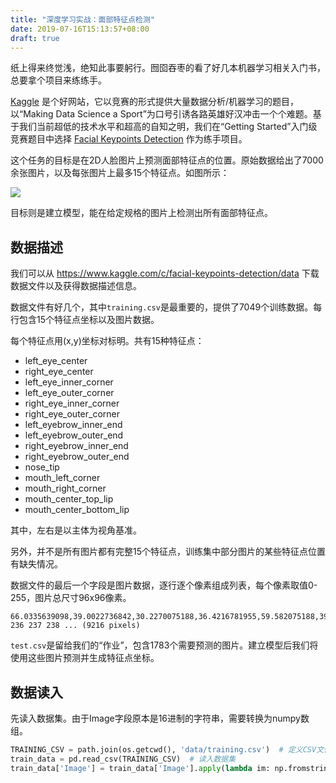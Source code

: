 ```yaml
---
title: "深度学习实战：面部特征点检测"
date: 2019-07-16T15:13:57+08:00
draft: true
---
```


纸上得来终觉浅，绝知此事要躬行。囫囵吞枣的看了好几本机器学习相关入门书，总要拿个项目来练练手。

[Kaggle](https://www.kaggle.com/) 是个好网站，它以竞赛的形式提供大量数据分析/机器学习的题目，以“Making Data Science a Sport”为口号引诱各路英雄好汉冲击一个个难题。基于我们当前超低的技术水平和超高的自知之明，我们在“Getting Started”入门级竞赛题目中选择 [Facial Keypoints Detection](https://www.kaggle.com/c/facial-keypoints-detection) 作为练手项目。

这个任务的目标是在2D人脸图片上预测面部特征点的位置。原始数据给出了7000余张图片，以及每张图片上最多15个特征点。如图所示：

![](https://fg-public-1252239724.file.myqcloud.com/blog/0.png)

目标则是建立模型，能在给定规格的图片上检测出所有面部特征点。

## 数据描述

我们可以从 https://www.kaggle.com/c/facial-keypoints-detection/data 下载数据文件以及获得数据描述信息。

数据文件有好几个，其中`training.csv`是最重要的，提供了7049个训练数据。每行包含15个特征点坐标以及图片数据。

每个特征点用(x,y)坐标对标明。共有15种特征点：

- left_eye_center
- right_eye_center
- left_eye_inner_corner
- left_eye_outer_corner
- right_eye_inner_corner
- right_eye_outer_corner
- left_eyebrow_inner_end
- left_eyebrow_outer_end
- right_eyebrow_inner_end
- right_eyebrow_outer_end
- nose_tip
- mouth_left_corner
- mouth_right_corner
- mouth_center_top_lip
- mouth_center_bottom_lip

其中，左右是以主体为视角基准。

另外，并不是所有图片都有完整15个特征点，训练集中部分图片的某些特征点位置有缺失情况。

数据文件的最后一个字段是图片数据，逐行逐个像素组成列表，每个像素取值0-255，图片总尺寸96x96像素。

```
66.0335639098,39.0022736842,30.2270075188,36.4216781955,59.582075188,39.6474225564,73.1303458647,39.9699969925,36.3565714286,37.3894015038,23.4528721805,37.3894015038,56.9532631579,29.0336481203,80.2271278195,32.2281383459,40.2276090226,29.0023218045,16.3563789474,29.6474706767,44.4205714286,57.0668030075,61.1953082707,79.9701654135,28.6144962406,77.3889924812,43.3126015038,72.9354586466,43.1307067669,84.4857744361,238 236 237 238 ... (9216 pixels)
```

`test.csv`是留给我们的“作业”，包含1783个需要预测的图片。建立模型后我们将使用这些图片预测并生成特征点坐标。



## 数据读入

先读入数据集。由于Image字段原本是16进制的字符串，需要转换为numpy数组。

```python
TRAINING_CSV = path.join(os.getcwd(), 'data/training.csv')  # 定义CSV文件路径
train_data = pd.read_csv(TRAINING_CSV)  # 读入数据集
train_data['Image'] = train_data['Image'].apply(lambda im: np.fromstring(im, sep=' '))  # image字段的二进制字符串转为二进制
```

